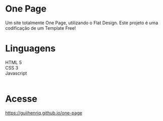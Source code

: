 # One Page
Um site totalmente One Page, utilizando o Flat Design. Este projeto é uma codificação de um Template Free!
# Linguagens
HTML 5<br>
CSS 3<br>
Javascript
<br><br>
# Acesse
<a href="https://guiihenriq.github.io/one-page" target="_blank">https://guiihenriq.github.io/one-page</a>
